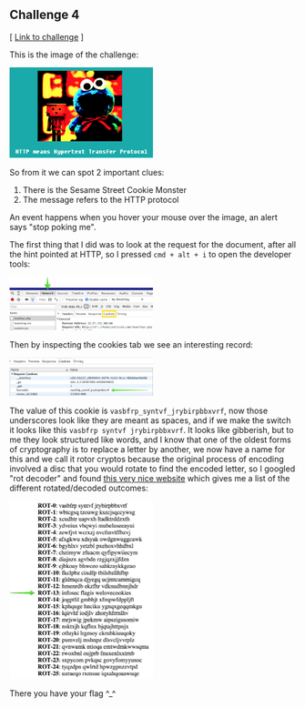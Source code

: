 Challenge 4
-------
[ [Link to challenge](http://ctf.infosecinstitute.com/levelfour.php) ]

This is the image of the challenge:

<img alt="Screenshot from the challenge" src="https://raw.githubusercontent.com/purefan/bilious-weasel/master/ch04/static/img/01.png" width="50%">

So from it we can spot 2 important clues:
1. There is  the Sesame Street Cookie Monster
2. The message refers to the HTTP protocol

An event happens when you hover your mouse over the image, an alert says "stop poking me".

The first thing that I did was to look at the request for the document, after all the hint pointed at HTTP, so I pressed `cmd + alt + i` to open the developer tools:

<img alt="Developer tools in Chrome" src="https://raw.githubusercontent.com/purefan/bilious-weasel/master/ch04/static/img/02.png" width="50%">

Then by inspecting the cookies tab we see an interesting record:

<img alt="Display of the cookie" src="https://raw.githubusercontent.com/purefan/bilious-weasel/master/ch04/static/img/03.png" width="50%">

The value of this cookie is `vasbfrp_syntvf_jrybirpbbxvrf`, now those underscores look like they are meant as spaces, and if we make the switch it looks like this `vasbfrp syntvf jrybirpbbxvrf`. It looks like gibberish, but to me they look structured like words, and I know that one of the oldest forms of cryptography is to replace a letter by another, we now have a name for this and we call it rotor cryptos because the original process of encoding involved a disc that you would rotate to find the encoded letter, so I googled "rot decoder" and found [this very nice website](http://theblob.org/rot.cgi) which gives me a list of the different rotated/decoded outcomes:

<img alt="Result from the rotor decryptor" src="https://raw.githubusercontent.com/purefan/bilious-weasel/master/ch04/static/img/04.png" width="50%">

There you have your flag ^_^
